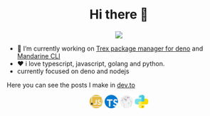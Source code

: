 <h1 align="center">Hi there 👋</h1>
<p align="center">
  <img src="https://i.ibb.co/2tMT2T7/banner-1.png" align="center" />
</p>

- 🔭 I’m currently working on [Trex package manager for deno](https://crewdevio.vercel.app/projects/Trex) and [Mandarine CLI](https://mandarineframework.gitbook.io/mandarine-ts/mandarine-cli)
- ❤ i love typescript, javascript, golang and python.
- currently focused on deno and nodejs

Here you can see the posts I make in [dev.to](https://dev.to/buttercubz)

<p align="center">
  <img src="./javascript.svg" width="30px"/>
  <img src="./mecanografiado.svg" width="30px"/>
  <img src="./ir-lang.svg" width="30px"/>
  <img src="./piton.svg" width="30px"/>
</p>
